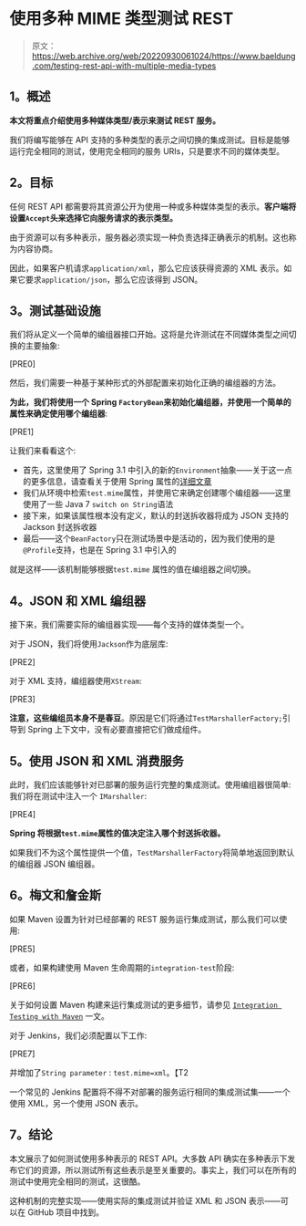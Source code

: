 # 使用多种 MIME 类型测试 REST

> 原文：<https://web.archive.org/web/20220930061024/https://www.baeldung.com/testing-rest-api-with-multiple-media-types>

## **1。概述**

**本文将重点介绍使用多种媒体类型/表示来测试 REST 服务。**

我们将编写能够在 API 支持的多种类型的表示之间切换的集成测试。目标是能够运行完全相同的测试，使用完全相同的服务 URIs，只是要求不同的媒体类型。

## **2。目标**

任何 REST API 都需要将其资源公开为使用一种或多种媒体类型的表示。**客户端将设置`Accept`头来选择它向服务请求的表示类型。**

由于资源可以有多种表示，服务器必须实现一种负责选择正确表示的机制。这也称为内容协商。

因此，如果客户机请求`application/xml`，那么它应该获得资源的 XML 表示。如果它要求`application/json`，那么它应该得到 JSON。

## **3。测试基础设施**

我们将从定义一个简单的编组器接口开始。这将是允许测试在不同媒体类型之间切换的主要抽象:

[PRE0]

然后，我们需要一种基于某种形式的外部配置来初始化正确的编组器的方法。

**为此，我们将使用一个 Spring `FactoryBean`来初始化编组器，并使用一个简单的属性来确定使用哪个编组器**:

[PRE1]

让我们来看看这个:

*   首先，这里使用了 Spring 3.1 中引入的新的`Environment`抽象——关于这一点的更多信息，请查看关于使用 Spring 属性的[详细文章](/web/20220120013454/https://www.baeldung.com/properties-with-spring "Properties Files usage in Spring 3.1")
*   我们从环境中检索`test.mime`属性，并使用它来确定创建哪个编组器——这里使用了一些 Java 7 `switch on String`语法
*   接下来，如果该属性根本没有定义，默认的封送拆收器将成为 JSON 支持的 Jackson 封送拆收器
*   最后——这个`BeanFactory`只在测试场景中是活动的，因为我们使用的是`@Profile`支持，也是在 Spring 3.1 中引入的

就是这样——该机制能够根据`test.mime` 属性的值在编组器之间切换。

## **4。JSON 和 XML 编组器**

接下来，我们需要实际的编组器实现——每个支持的媒体类型一个。

对于 JSON，我们将使用`Jackson`作为底层库:

[PRE2]

对于 XML 支持，编组器使用`XStream`:

[PRE3]

**注意，这些编组员本身不是春豆**。原因是它们将通过`TestMarshallerFactory;`引导到 Spring 上下文中，没有必要直接把它们做成组件。

## **5。使用 JSON 和 XML 消费服务**

此时，我们应该能够针对已部署的服务运行完整的集成测试。使用编组器很简单:我们将在测试中注入一个 `IMarshaller`:

[PRE4]

**Spring 将根据`test.mime`属性的值决定注入哪个封送拆收器。**

如果我们不为这个属性提供一个值，`TestMarshallerFactory`将简单地返回到默认的编组器 JSON 编组器。

## **6。梅文和詹金斯**

如果 Maven 设置为针对已经部署的 REST 服务运行集成测试，那么我们可以使用:

[PRE5]

或者，如果构建使用 Maven 生命周期的`integration-test`阶段:

[PRE6]

关于如何设置 Maven 构建来运行集成测试的更多细节，请参见 [`Integration Testing with Maven`](/web/20220120013454/https://www.baeldung.com/integration-testing-with-the-maven-cargo-plugin "How to set up Integration Testing with the Maven Cargo plugin") 一文。

对于 Jenkins，我们必须配置以下工作:

[PRE7]

并增加了`String parameter` : `test.mime=xml`。【T2

一个常见的 Jenkins 配置将不得不对部署的服务运行相同的集成测试集——一个使用 XML，另一个使用 JSON 表示。

## **7。结论**

本文展示了如何测试使用多种表示的 REST API。大多数 API 确实在多种表示下发布它们的资源，所以测试所有这些表示是至关重要的。事实上，我们可以在所有的测试中使用完全相同的测试，这很酷。

这种机制的完整实现——使用实际的集成测试并验证 XML 和 JSON 表示——可以在 GitHub 项目中找到。